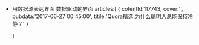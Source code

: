 - 用数据源表达界面  数据驱动的界面
    articles:[
        {
            cotentId:117743,
            cover:'',
            pubdata:'2017-06-27 00:45:00',
            titile:'Quora精选:为什么聪明人总能保持冷静？'
        }

    ]